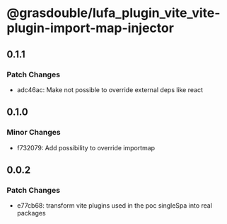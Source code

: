# @grasdouble/lufa_plugin_vite_vite-plugin-import-map-injector

## 0.1.1

### Patch Changes

- adc46ac: Make not possible to override external deps like react

## 0.1.0

### Minor Changes

- f732079: Add possibility to override importmap

## 0.0.2

### Patch Changes

- e77cb68: transform vite plugins used in the poc singleSpa into real packages
